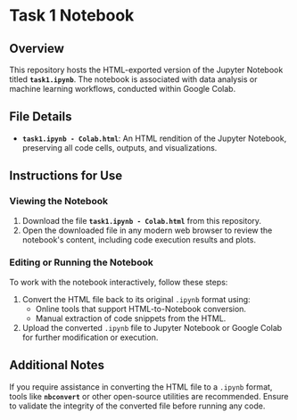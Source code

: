 
# Task 1 Notebook

## Overview

This repository hosts the HTML-exported version of the Jupyter Notebook titled **`task1.ipynb`**. The notebook is associated with data analysis or machine learning workflows, conducted within Google Colab.

## File Details

- **`task1.ipynb - Colab.html`**: An HTML rendition of the Jupyter Notebook, preserving all code cells, outputs, and visualizations.

## Instructions for Use

### Viewing the Notebook
1. Download the file **`task1.ipynb - Colab.html`** from this repository.
2. Open the downloaded file in any modern web browser to review the notebook's content, including code execution results and plots.

### Editing or Running the Notebook
To work with the notebook interactively, follow these steps:
1. Convert the HTML file back to its original `.ipynb` format using:
   - Online tools that support HTML-to-Notebook conversion.
   - Manual extraction of code snippets from the HTML.
2. Upload the converted `.ipynb` file to Jupyter Notebook or Google Colab for further modification or execution.

## Additional Notes

If you require assistance in converting the HTML file to a `.ipynb` format, tools like **`nbconvert`** or other open-source utilities are recommended. Ensure to validate the integrity of the converted file before running any code.

